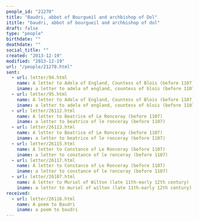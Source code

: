 ```yaml
---
people_id: "21270"
title: "Baudri, abbot of Bourgueil and archbishop of Dol"
ititle: "baudri, abbot of bourgueil and archbishop of dol"
draft: false
type: "people"
birthdate: ""
deathdate: ""
social_title: ""
created: "2013-12-19"
modified: "2013-12-19"
url: "/people/21270.html"
sent:
  - url: letter/94.html
    name: A letter to Adela of England, Countess of Blois (before 1107)
    iname: a letter to adela of england, countess of blois (before 1107)
  - url: letter/95.html
    name: A letter to Adela of England, Countess of Blois (before 1107)
    iname: a letter to adela of england, countess of blois (before 1107)
  - url: letter/26112.html
    name: A letter to Beatrice of Le Ronceray (before 1107)
    iname: a letter to beatrice of le ronceray (before 1107)
  - url: letter/26113.html
    name: A letter to Beatrice of Le Ronceray (before 1107)
    iname: a letter to beatrice of le ronceray (before 1107)
  - url: letter/26115.html
    name: A letter to Constance of Le Ronceray (before 1107)
    iname: a letter to constance of le ronceray (before 1107)
  - url: letter/26117.html
    name: A letter to Constance of Le Ronceray (before 1107)
    iname: a letter to constance of le ronceray (before 1107)
  - url: letter/26107.html
    name: A letter to Muriel of Wilton (late 11th-early 12th century)
    iname: a letter to muriel of wilton (late 11th-early 12th century)
received:
  - url: letter/26116.html
    name: A poem to Baudri
    iname: a poem to baudri
---
```

